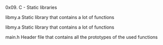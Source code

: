 0x09. C - Static libraries

libmy.a	Static library that contains a lot of functions

libmy.a	Static library that contains a lot of functions

main.h	Header file that contains all the prototypes of the used functions


